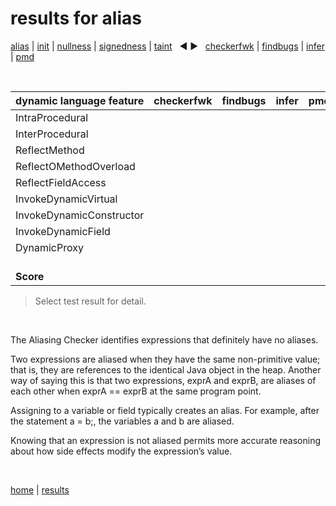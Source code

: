 # results for alias

[alias](https://github.com/michaelemery/staticanalysis/blob/master/results/alias/README.md) | [init](https://github.com/michaelemery/staticanalysis/blob/master/results/init/README.md) | [nullness](https://github.com/michaelemery/staticanalysis/blob/master/results/nullness/README.md) | [signedness](https://github.com/michaelemery/staticanalysis/blob/master/results/signedness/README.md) | [taint](https://github.com/michaelemery/staticanalysis/blob/master/results/taint/README.md) &nbsp; &#x25c0; &#x25b6; &nbsp; [checkerfwk](https://github.com/michaelemery/staticanalysis/blob/master/results/tool/checkerframework.md) | [findbugs](https://github.com/michaelemery/staticanalysis/blob/master/results/tool/findbugs.md) | [infer](https://github.com/michaelemery/staticanalysis/blob/master/results/tool/infer.md) | [pmd](https://github.com/michaelemery/staticanalysis/blob/master/results/tool/pmd.md)

<br>

| dynamic language feature | checkerfwk | findbugs | infer | pmd | 
| --- | :---: | :---: | :---: | :---: |
| IntraProcedural | [](https://github.com/michaelemery/staticanalysis/blob/master/results/alias/checkerframework.md#IntraProcedural) | [](https://github.com/michaelemery/staticanalysis/blob/master/results/alias/findbugs.md#IntraProcedural) | [](https://github.com/michaelemery/staticanalysis/blob/master/results/alias/infer.md#IntraProcedural) | [](https://github.com/michaelemery/staticanalysis/blob/master/results/alias/pmd.md#IntraProcedural) |
| InterProcedural | [](https://github.com/michaelemery/staticanalysis/blob/master/results/alias/checkerframework.md#InterProcedural) | [](https://github.com/michaelemery/staticanalysis/blob/master/results/alias/findbugs.md#InterProcedural) | [](https://github.com/michaelemery/staticanalysis/blob/master/results/alias/infer.md#InterProcedural) | [](https://github.com/michaelemery/staticanalysis/blob/master/results/alias/pmd.md#InterProcedural) |
| ReflectMethod | [](https://github.com/michaelemery/staticanalysis/blob/master/results/alias/checkerframework.md#ReflectMethod) | [](https://github.com/michaelemery/staticanalysis/blob/master/results/alias/findbugs.md#ReflectMethod) | [](https://github.com/michaelemery/staticanalysis/blob/master/results/alias/infer.md#ReflectMethod) | [](https://github.com/michaelemery/staticanalysis/blob/master/results/alias/pmd.md#ReflectMethod) |
| ReflectOMethodOverload | [](https://github.com/michaelemery/staticanalysis/blob/master/results/alias/checkerframework.md#ReflectOMethodOverload) | [](https://github.com/michaelemery/staticanalysis/blob/master/results/alias/findbugs.md#ReflectOMethodOverload) | [](https://github.com/michaelemery/staticanalysis/blob/master/results/alias/infer.md#ReflectOMethodOverload) | [](https://github.com/michaelemery/staticanalysis/blob/master/results/alias/pmd.md#ReflectOMethodOverload) |
| ReflectFieldAccess | [](https://github.com/michaelemery/staticanalysis/blob/master/results/alias/checkerframework.md#ReflectFieldAccess) | [](https://github.com/michaelemery/staticanalysis/blob/master/results/alias/findbugs.md#ReflectFieldAccess) | [](https://github.com/michaelemery/staticanalysis/blob/master/results/alias/infer.md#ReflectFieldAccess) | [](https://github.com/michaelemery/staticanalysis/blob/master/results/alias/pmd.md#ReflectFieldAccess) |
| InvokeDynamicVirtual | [](https://github.com/michaelemery/staticanalysis/blob/master/results/alias/checkerframework.md#InvokeDynamicVirtual) | [](https://github.com/michaelemery/staticanalysis/blob/master/results/alias/findbugs.md#InvokeDynamicVirtual) | [](https://github.com/michaelemery/staticanalysis/blob/master/results/alias/infer.md#InvokeDynamicVirtual) | [](https://github.com/michaelemery/staticanalysis/blob/master/results/alias/pmd.md#InvokeDynamicVirtual) |
| InvokeDynamicConstructor | [](https://github.com/michaelemery/staticanalysis/blob/master/results/alias/checkerframework.md#InvokeDynamicConstructor) | [](https://github.com/michaelemery/staticanalysis/blob/master/results/alias/findbugs.md#InvokeDynamicConstructor) | [](https://github.com/michaelemery/staticanalysis/blob/master/results/alias/infer.md#InvokeDynamicConstructor) | [](https://github.com/michaelemery/staticanalysis/blob/master/results/alias/pmd.md#InvokeDynamicConstructor) |
| InvokeDynamicField | [](https://github.com/michaelemery/staticanalysis/blob/master/results/alias/checkerframework.md#InvokeDynamicField) | [](https://github.com/michaelemery/staticanalysis/blob/master/results/alias/findbugs.md#InvokeDynamicField) | [](https://github.com/michaelemery/staticanalysis/blob/master/results/alias/infer.md#InvokeDynamicField) | [](https://github.com/michaelemery/staticanalysis/blob/master/results/alias/pmd.md#InvokeDynamicField) |
| DynamicProxy | [](https://github.com/michaelemery/staticanalysis/blob/master/results/alias/checkerframework.md#DynamicProxy) | [](https://github.com/michaelemery/staticanalysis/blob/master/results/alias/findbugs.md#DynamicProxy) | [](https://github.com/michaelemery/staticanalysis/blob/master/results/alias/infer.md#DynamicProxy) | [](https://github.com/michaelemery/staticanalysis/blob/master/results/alias/pmd.md#DynamicProxy) |
| <br> **Score** <br> |  |  |  |  |  |

> Select test result for detail.

<br>

The Aliasing Checker identifies expressions that definitely have no aliases.

Two expressions are aliased when they have the same non-primitive value; that is, they are references to the identical Java object in the heap. Another way of saying this is that two expressions, exprA and exprB, are aliases of each other when exprA == exprB at the same program point.

Assigning to a variable or field typically creates an alias. For example, after the statement a = b;, the variables a and b are aliased.

Knowing that an expression is not aliased permits more accurate reasoning about how side effects modify the expression’s value.


<br>

[home](https://github.com/michaelemery/staticanalysis) | [results](https://github.com/michaelemery/staticanalysis/blob/master/results/README.md)
